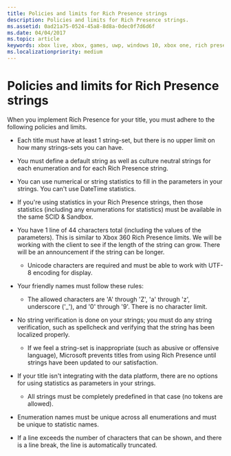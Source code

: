 ```yaml
---
title: Policies and limits for Rich Presence strings
description: Policies and limits for Rich Presence strings.
ms.assetid: 0ad21a75-0524-45a8-8d8a-0dec0f7d6d6f
ms.date: 04/04/2017
ms.topic: article
keywords: xbox live, xbox, games, uwp, windows 10, xbox one, rich presence, policies
ms.localizationpriority: medium
---
```


# Policies and limits for Rich Presence strings

When you implement Rich Presence for your title, you must adhere to the following policies and limits.

-   Each title must have at least 1 string-set, but there is no upper limit on how many strings-sets you can have.

-   You must define a default string as well as culture neutral strings for each enumeration and for each Rich Presence string.

-   You can use numerical or string statistics to fill in the parameters in your strings. You can't use DateTime statistics.

-   If you're using statistics in your Rich Presence strings, then those statistics (including any enumerations for statistics) must be available in the same SCID & Sandbox.

-   You have 1 line of 44 characters total (including the values of the parameters). This is similar to Xbox 360 Rich Presence limits. We will be working with the client to see if the length of the string can grow. There will be an announcement if the string can be longer.
    -   Unicode characters are required and must be able to work with UTF-8 encoding for display.

-   Your friendly names must follow these rules:
    -   The allowed characters are 'A' through 'Z', 'a' through 'z', underscore ('\_'), and '0' through '9'. There is no character limit.

-   No string verification is done on your strings; you must do any string verification, such as spellcheck and verifying that the string has been localized properly.
    -   If we feel a string-set is inappropriate (such as abusive or offensive language), Microsoft prevents titles from using Rich Presence until strings have been updated to our satisfaction.

-   If your title isn't integrating with the data platform, there are no options for using statistics as parameters in your strings.
    -   All strings must be completely predefined in that case (no tokens are allowed).

-   Enumeration names must be unique across all enumerations and must be unique to statistic names.

-   If a line exceeds the number of characters that can be shown, and there is a line break, the line is automatically truncated.

